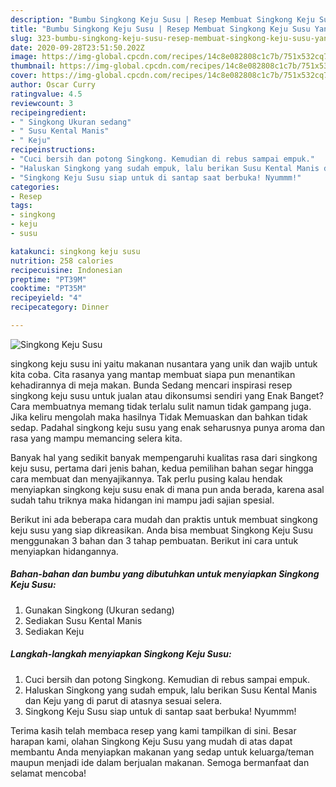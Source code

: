 ```yaml
---
description: "Bumbu Singkong Keju Susu | Resep Membuat Singkong Keju Susu Yang Enak dan Simpel"
title: "Bumbu Singkong Keju Susu | Resep Membuat Singkong Keju Susu Yang Enak dan Simpel"
slug: 323-bumbu-singkong-keju-susu-resep-membuat-singkong-keju-susu-yang-enak-dan-simpel
date: 2020-09-28T23:51:50.202Z
image: https://img-global.cpcdn.com/recipes/14c8e082808c1c7b/751x532cq70/singkong-keju-susu-foto-resep-utama.jpg
thumbnail: https://img-global.cpcdn.com/recipes/14c8e082808c1c7b/751x532cq70/singkong-keju-susu-foto-resep-utama.jpg
cover: https://img-global.cpcdn.com/recipes/14c8e082808c1c7b/751x532cq70/singkong-keju-susu-foto-resep-utama.jpg
author: Oscar Curry
ratingvalue: 4.5
reviewcount: 3
recipeingredient:
- " Singkong Ukuran sedang"
- " Susu Kental Manis"
- " Keju"
recipeinstructions:
- "Cuci bersih dan potong Singkong. Kemudian di rebus sampai empuk."
- "Haluskan Singkong yang sudah empuk, lalu berikan Susu Kental Manis dan Keju yang di parut di atasnya sesuai selera."
- "Singkong Keju Susu siap untuk di santap saat berbuka! Nyummm!"
categories:
- Resep
tags:
- singkong
- keju
- susu

katakunci: singkong keju susu 
nutrition: 258 calories
recipecuisine: Indonesian
preptime: "PT39M"
cooktime: "PT35M"
recipeyield: "4"
recipecategory: Dinner

---
```



![Singkong Keju Susu](https://img-global.cpcdn.com/recipes/14c8e082808c1c7b/751x532cq70/singkong-keju-susu-foto-resep-utama.jpg)


singkong keju susu ini yaitu makanan nusantara yang unik dan wajib untuk kita coba. Cita rasanya yang mantap membuat siapa pun menantikan kehadirannya di meja makan.
Bunda Sedang mencari inspirasi resep singkong keju susu untuk jualan atau dikonsumsi sendiri yang Enak Banget? Cara membuatnya memang tidak terlalu sulit namun tidak gampang juga. Jika keliru mengolah maka hasilnya Tidak Memuaskan dan bahkan tidak sedap. Padahal singkong keju susu yang enak seharusnya punya aroma dan rasa yang mampu memancing selera kita.



Banyak hal yang sedikit banyak mempengaruhi kualitas rasa dari singkong keju susu, pertama dari jenis bahan, kedua pemilihan bahan segar hingga cara membuat dan menyajikannya. Tak perlu pusing kalau hendak menyiapkan singkong keju susu enak di mana pun anda berada, karena asal sudah tahu triknya maka hidangan ini mampu jadi sajian spesial.


Berikut ini ada beberapa cara mudah dan praktis untuk membuat singkong keju susu yang siap dikreasikan. Anda bisa membuat Singkong Keju Susu menggunakan 3 bahan dan 3 tahap pembuatan. Berikut ini cara untuk menyiapkan hidangannya.

<!--inarticleads1-->

##### Bahan-bahan dan bumbu yang dibutuhkan untuk menyiapkan Singkong Keju Susu:

1. Gunakan  Singkong (Ukuran sedang)
1. Sediakan  Susu Kental Manis
1. Sediakan  Keju




<!--inarticleads2-->

##### Langkah-langkah menyiapkan Singkong Keju Susu:

1. Cuci bersih dan potong Singkong. Kemudian di rebus sampai empuk.
1. Haluskan Singkong yang sudah empuk, lalu berikan Susu Kental Manis dan Keju yang di parut di atasnya sesuai selera.
1. Singkong Keju Susu siap untuk di santap saat berbuka! Nyummm!




Terima kasih telah membaca resep yang kami tampilkan di sini. Besar harapan kami, olahan Singkong Keju Susu yang mudah di atas dapat membantu Anda menyiapkan makanan yang sedap untuk keluarga/teman maupun menjadi ide dalam berjualan makanan. Semoga bermanfaat dan selamat mencoba!
